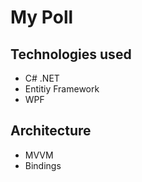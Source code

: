 # My Poll

## Technologies used
* C# .NET
* Entitiy Framework
* WPF

## Architecture
* MVVM
* Bindings

